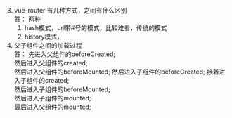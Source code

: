 3. vue-router 有几种方式，之间有什么区别  
答： 两种  
   1. hash模式，url带#号的模式，比较难看，传统的模式  
   2. history模式，
11. 父子组件之间的加载过程  
答： 先进入父组件的beforeCreated;  
    然后进入父组件的created;  
    然后进入父组件的beforeMounted;
    然后进入子组件的beforeCreated;
    接着进入子组件的created;  
    然后进入子组件的beforeMounted;  
    然后进入子组件的mounted;  
    最后进入父组件的mounted;